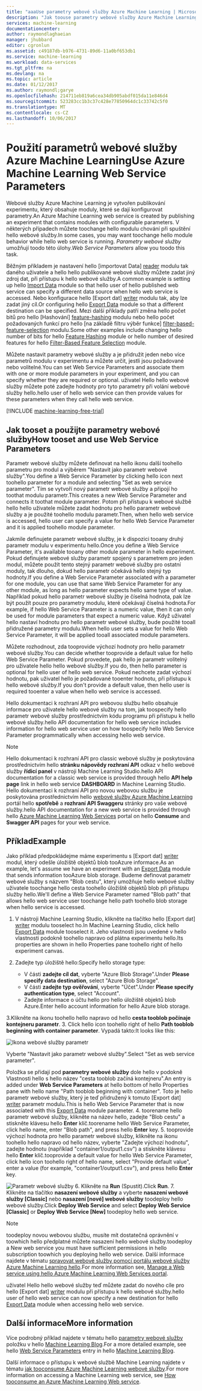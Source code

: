 ```yaml
---
title: "aaaUse parametry webové služby Azure Machine Learning | Microsoft Docs"
description: "Jak toouse parametry webové služby Azure Machine Learning toomodify hello chování modelu při přístupu k hello webové služby."
services: machine-learning
documentationcenter: 
author: raymondlaghaeian
manager: jhubbard
editor: cgronlun
ms.assetid: c49187db-b976-4731-89d6-11a0bf653db1
ms.service: machine-learning
ms.workload: data-services
ms.tgt_pltfrm: na
ms.devlang: na
ms.topic: article
ms.date: 01/12/2017
ms.author: raymondl;garye
ms.openlocfilehash: 214711eb819a6cea34db905abdf015da11e846d4
ms.sourcegitcommit: 523283cc1b3c37c428e77850964dc1c33742c5f0
ms.translationtype: MT
ms.contentlocale: cs-CZ
ms.lasthandoff: 10/06/2017
---
```

# <a name="use-azure-machine-learning-web-service-parameters"></a><span data-ttu-id="36c41-103">Použití parametrů webové služby Azure Machine Learning</span><span class="sxs-lookup"><span data-stu-id="36c41-103">Use Azure Machine Learning Web Service Parameters</span></span>
<span data-ttu-id="36c41-104">Webové služby Azure Machine Learning je vytvořen publikování experimentu, který obsahuje moduly, které se dají konfigurovat parametry.</span><span class="sxs-lookup"><span data-stu-id="36c41-104">An Azure Machine Learning web service is created by publishing an experiment that contains modules with configurable parameters.</span></span> <span data-ttu-id="36c41-105">V některých případech můžete toochange hello modulu chování při spuštění hello webové služby.</span><span class="sxs-lookup"><span data-stu-id="36c41-105">In some cases, you may want toochange hello module behavior while hello web service is running.</span></span> <span data-ttu-id="36c41-106">*Parametry webové služby* umožňují toodo této úlohy.</span><span class="sxs-lookup"><span data-stu-id="36c41-106">*Web Service Parameters* allow you toodo this task.</span></span> 

<span data-ttu-id="36c41-107">Běžným příkladem je nastavení hello [importovat Data] [ reader] modulu tak daného uživatele a hello hello publikované webové služby můžete zadat jiný zdroj dat, při přístupu k hello webové služby.</span><span class="sxs-lookup"><span data-stu-id="36c41-107">A common example is setting up hello [Import Data][reader] module so that hello user of hello published web service can specify a different data source when hello web service is accessed.</span></span> <span data-ttu-id="36c41-108">Nebo konfigurace hello [Export dat] [ writer] modulu tak, aby lze zadat jiný cíl.</span><span class="sxs-lookup"><span data-stu-id="36c41-108">Or configuring hello [Export Data][writer] module so that a different destination can be specified.</span></span> <span data-ttu-id="36c41-109">Mezi další příklady patří změna hello počet bitů pro hello [Hashování] [ feature-hashing] modulu nebo hello počet požadovaných funkcí pro hello [na základě filtru výběr funkce] [ filter-based-feature-selection] modulu.</span><span class="sxs-lookup"><span data-stu-id="36c41-109">Some other examples include changing hello number of bits for hello [Feature Hashing][feature-hashing] module or hello number of desired features for hello [Filter-Based Feature Selection][filter-based-feature-selection] module.</span></span> 

<span data-ttu-id="36c41-110">Můžete nastavit parametry webové služby a je přidružit jeden nebo více parametrů modulu v experimentu a můžete určit, jestli jsou požadované nebo volitelné.</span><span class="sxs-lookup"><span data-stu-id="36c41-110">You can set Web Service Parameters and associate them with one or more module parameters in your experiment, and you can specify whether they are required or optional.</span></span> <span data-ttu-id="36c41-111">uživatel Hello hello webové služby můžete poté zadejte hodnoty pro tyto parametry při volání webové služby hello.</span><span class="sxs-lookup"><span data-stu-id="36c41-111">hello user of hello web service can then provide values for these parameters when they call hello web service.</span></span> 

[!INCLUDE [machine-learning-free-trial](../../includes/machine-learning-free-trial.md)]

## <a name="how-tooset-and-use-web-service-parameters"></a><span data-ttu-id="36c41-112">Jak tooset a použijte parametry webové služby</span><span class="sxs-lookup"><span data-stu-id="36c41-112">How tooset and use Web Service Parameters</span></span>
<span data-ttu-id="36c41-113">Parametr webové služby můžete definovat na hello ikonu další toohello parametru pro modul a výběrem "Nastavit jako parametr webové služby".</span><span class="sxs-lookup"><span data-stu-id="36c41-113">You define a Web Service Parameter by clicking hello icon next toohello parameter for a module and selecting "Set as web service parameter".</span></span> <span data-ttu-id="36c41-114">Tím se vytvoří nový parametr webové služby a připojí ho toothat modulu parametr.</span><span class="sxs-lookup"><span data-stu-id="36c41-114">This creates a new Web Service Parameter and connects it toothat module parameter.</span></span> <span data-ttu-id="36c41-115">Potom při přístupu k webové službě hello hello uživatele můžete zadat hodnotu pro hello parametr webové služby a je použité toohello modulu parametr.</span><span class="sxs-lookup"><span data-stu-id="36c41-115">Then, when hello web service is accessed, hello user can specify a value for hello Web Service Parameter and it is applied toohello module parameter.</span></span>

<span data-ttu-id="36c41-116">Jakmile definujete parametr webové služby, je k dispozici tooany druhý parametr modulu v experimentu hello.</span><span class="sxs-lookup"><span data-stu-id="36c41-116">Once you define a Web Service Parameter, it's available tooany other module parameter in hello experiment.</span></span> <span data-ttu-id="36c41-117">Pokud definujete webové služby parametr spojený s parametrem pro jeden modul, můžete použít tento stejný parametr webové služby pro ostatní moduly, tak dlouho, dokud hello parametr očekává hello stejný typ hodnoty.</span><span class="sxs-lookup"><span data-stu-id="36c41-117">If you define a Web Service Parameter associated with a parameter for one module, you can use that same Web Service Parameter for any other module, as long as hello parameter expects hello same type of value.</span></span> <span data-ttu-id="36c41-118">Například pokud hello parametr webové služby je číselná hodnota, pak lze být použít pouze pro parametry modulu, které očekávají číselná hodnota.</span><span class="sxs-lookup"><span data-stu-id="36c41-118">For example, if hello Web Service Parameter is a numeric value, then it can only be used for module parameters that expect a numeric value.</span></span> <span data-ttu-id="36c41-119">Když uživatel hello nastaví hodnotu pro hello parametr webové služby, bude použité tooall přidružené parametry modulu.</span><span class="sxs-lookup"><span data-stu-id="36c41-119">When hello user sets a value for hello Web Service Parameter, it will be applied tooall associated module parameters.</span></span>

<span data-ttu-id="36c41-120">Můžete rozhodnout, zda tooprovide výchozí hodnoty pro hello parametr webové služby.</span><span class="sxs-lookup"><span data-stu-id="36c41-120">You can decide whether tooprovide a default value for hello Web Service Parameter.</span></span> <span data-ttu-id="36c41-121">Pokud provedete, pak hello je parametr volitelný pro uživatele hello hello webové služby.</span><span class="sxs-lookup"><span data-stu-id="36c41-121">If you do, then hello parameter is optional for hello user of hello web service.</span></span> <span data-ttu-id="36c41-122">Pokud nechcete zadat výchozí hodnotu, pak uživatel hello je požadované tooenter hodnotu, při přístupu k hello webové služby.</span><span class="sxs-lookup"><span data-stu-id="36c41-122">If you don't provide a default value, then hello user is required tooenter a value when hello web service is accessed.</span></span>

<span data-ttu-id="36c41-123">Hello dokumentaci k rozhraní API pro webovou službu hello obsahuje informace pro uživatele hello webové služby na tom, jak toospecify hello parametr webové služby prostřednictvím kódu programu při přístupu k hello webové služby.</span><span class="sxs-lookup"><span data-stu-id="36c41-123">hello API documentation for hello web service includes information for hello web service user on how toospecify hello Web Service Parameter programmatically when accessing hello web service.</span></span>

> [!NOTE]
> <span data-ttu-id="36c41-124">Hello dokumentaci k rozhraní API pro classic webové služby je poskytována prostřednictvím hello **stránku nápovědy rozhraní API** odkaz v hello webové služby **řídicí panel** v nástroji Machine Learning Studio.</span><span class="sxs-lookup"><span data-stu-id="36c41-124">hello API documentation for a classic web service is provided through hello **API help page** link in hello web service **DASHBOARD** in Machine Learning Studio.</span></span> <span data-ttu-id="36c41-125">Hello dokumentaci k rozhraní API pro novou webovou službu je poskytována prostřednictvím hello [webové služby Azure Machine Learning](https://services.azureml.net/Quickstart) portál hello **spotřebě** a **rozhraní API Swaggeru** stránky pro vaše webové služby.</span><span class="sxs-lookup"><span data-stu-id="36c41-125">hello API documentation for a new web service is provided through hello [Azure Machine Learning Web Services](https://services.azureml.net/Quickstart) portal on hello **Consume** and **Swagger API** pages for your web service.</span></span>
> 
> 

## <a name="example"></a><span data-ttu-id="36c41-126">Příklad</span><span class="sxs-lookup"><span data-stu-id="36c41-126">Example</span></span>
<span data-ttu-id="36c41-127">Jako příklad předpokládejme máme experimentu s [Export dat] [ writer] modul, který odešle úložiště objektů blob tooAzure informace.</span><span class="sxs-lookup"><span data-stu-id="36c41-127">As an example, let's assume we have an experiment with an [Export Data][writer] module that sends information tooAzure blob storage.</span></span> <span data-ttu-id="36c41-128">Budeme definovat parametr webové služby s názvem "Blob cestu", který umožňuje hello webové služby uživatele toochange hello cesta toohello úložiště objektů blob při přístupu služby hello.</span><span class="sxs-lookup"><span data-stu-id="36c41-128">We'll define a Web Service Parameter named "Blob path" that allows hello web service user toochange hello path toohello blob storage when hello service is accessed.</span></span>

1. <span data-ttu-id="36c41-129">V nástroji Machine Learning Studio, klikněte na tlačítko hello [Export dat] [ writer] modulu tooselect ho.</span><span class="sxs-lookup"><span data-stu-id="36c41-129">In Machine Learning Studio, click hello [Export Data][writer] module tooselect it.</span></span> <span data-ttu-id="36c41-130">Jeho vlastnosti jsou uvedené v hello vlastnosti podokně toohello napravo od plátna experimentu hello.</span><span class="sxs-lookup"><span data-stu-id="36c41-130">Its properties are shown in hello Properties pane toohello right of hello experiment canvas.</span></span>
2. <span data-ttu-id="36c41-131">Zadejte typ úložiště hello:</span><span class="sxs-lookup"><span data-stu-id="36c41-131">Specify hello storage type:</span></span>
   
   * <span data-ttu-id="36c41-132">V části **zadejte cíl dat**, vyberte "Azure Blob Storage".</span><span class="sxs-lookup"><span data-stu-id="36c41-132">Under **Please specify data destination**, select "Azure Blob Storage".</span></span>
   * <span data-ttu-id="36c41-133">V části **zadejte typ ověřování**, vyberte "Účet".</span><span class="sxs-lookup"><span data-stu-id="36c41-133">Under **Please specify authentication type**, select "Account".</span></span>
   * <span data-ttu-id="36c41-134">Zadejte informace o účtu hello pro hello úložiště objektů blob Azure.</span><span class="sxs-lookup"><span data-stu-id="36c41-134">Enter hello account information for hello Azure blob storage.</span></span> 
     <p /><span data-ttu-id="36c41-135">
3.Klikněte na ikonu toohello hello napravo od hello **cesta tooblob počínaje kontejneru parametr**.</span><span class="sxs-lookup"><span data-stu-id="36c41-135">
3. Click hello icon toohello right of hello **Path tooblob beginning with container parameter**.</span></span> <span data-ttu-id="36c41-136">Vypadá takto:</span><span class="sxs-lookup"><span data-stu-id="36c41-136">It looks like this:</span></span>
   
   ![Ikona webové služby parametr][icon]
   
   <span data-ttu-id="36c41-138">Vyberte "Nastavit jako parametr webové služby".</span><span class="sxs-lookup"><span data-stu-id="36c41-138">Select "Set as web service parameter".</span></span>
   
   <span data-ttu-id="36c41-139">Položka se přidají pod **parametry webové služby** dole hello v podokně Vlastnosti hello s hello název "cesta tooblob začíná kontejneru".</span><span class="sxs-lookup"><span data-stu-id="36c41-139">An entry is added under **Web Service Parameters** at hello bottom of hello Properties pane with hello name "Path tooblob beginning with container".</span></span> <span data-ttu-id="36c41-140">Toto je hello parametr webové služby, který je teď přidružený k tomuto [Export dat] [ writer] parametr modulu.</span><span class="sxs-lookup"><span data-stu-id="36c41-140">This is hello Web Service Parameter that is now associated with this [Export Data][writer] module parameter.</span></span>
4. <span data-ttu-id="36c41-141">toorename hello parametr webové služby, klikněte na název hello, zadejte "Blob cestu" a stiskněte klávesu hello **Enter** klíč.</span><span class="sxs-lookup"><span data-stu-id="36c41-141">toorename hello Web Service Parameter, click hello name, enter "Blob path", and press hello **Enter** key.</span></span> 
5. <span data-ttu-id="36c41-142">tooprovide výchozí hodnota pro hello parametr webové služby, klikněte na ikonu toohello hello napravo od hello název, vyberte "Zadejte výchozí hodnotu", zadejte hodnotu (například "container1/output1.csv") a stiskněte klávesu hello **Enter** klíč.</span><span class="sxs-lookup"><span data-stu-id="36c41-142">tooprovide a default value for hello Web Service Parameter, click hello icon toohello right of hello name, select "Provide default value", enter a value (for example, "container1/output1.csv"), and press hello **Enter** key.</span></span>
   
   ![Parametr webové služby][parameter]
6. <span data-ttu-id="36c41-144">Klikněte na **Run** (Spustit).</span><span class="sxs-lookup"><span data-stu-id="36c41-144">Click **Run**.</span></span> 
7. <span data-ttu-id="36c41-145">Klikněte na tlačítko **nasazení webové služby** a vyberte **nasazení webové služby [Classic]** nebo **nasazení [nové] webové služby** toodeploy hello webové služby.</span><span class="sxs-lookup"><span data-stu-id="36c41-145">Click **Deploy Web Service** and select **Deploy Web Service [Classic]** or **Deploy Web Service [New]** toodeploy hello web service.</span></span>

> [!NOTE] 
> <span data-ttu-id="36c41-146">toodeploy novou webovou službu, musíte mít dostatečná oprávnění v toowhich hello předplatné můžete nasazení hello webové služby.</span><span class="sxs-lookup"><span data-stu-id="36c41-146">toodeploy a New web service you must have sufficient permissions in hello subscription toowhich you deploying hello web service.</span></span> <span data-ttu-id="36c41-147">Další informace najdete v tématu [spravovat webové služby pomocí portálu webové služby Azure Machine Learning hello](machine-learning-manage-new-webservice.md).</span><span class="sxs-lookup"><span data-stu-id="36c41-147">For more information see, [Manage a Web service using hello Azure Machine Learning Web Services portal](machine-learning-manage-new-webservice.md).</span></span> 

<span data-ttu-id="36c41-148">uživatel Hello hello webové služby teď můžete zadat do nového cíle pro hello [Export dat] [ writer] modulu při přístupu k hello webové služby.</span><span class="sxs-lookup"><span data-stu-id="36c41-148">hello user of hello web service can now specify a new destination for hello [Export Data][writer] module when accessing hello web service.</span></span>

## <a name="more-information"></a><span data-ttu-id="36c41-149">Další informace</span><span class="sxs-lookup"><span data-stu-id="36c41-149">More information</span></span>
<span data-ttu-id="36c41-150">Více podrobný příklad najdete v tématu hello [parametry webové služby](http://blogs.technet.com/b/machinelearning/archive/2014/11/25/azureml-web-service-parameters.aspx) položku v hello [Machine Learning Blog](http://blogs.technet.com/b/machinelearning/archive/2014/11/25/azureml-web-service-parameters.aspx).</span><span class="sxs-lookup"><span data-stu-id="36c41-150">For a more detailed example, see hello [Web Service Parameters](http://blogs.technet.com/b/machinelearning/archive/2014/11/25/azureml-web-service-parameters.aspx) entry in hello [Machine Learning Blog](http://blogs.technet.com/b/machinelearning/archive/2014/11/25/azureml-web-service-parameters.aspx).</span></span>

<span data-ttu-id="36c41-151">Další informace o přístupu k webové službě Machine Learning najdete v tématu [jak tooconsume Azure Machine Learning webové služby](machine-learning-consume-web-services.md).</span><span class="sxs-lookup"><span data-stu-id="36c41-151">For more information on accessing a Machine Learning web service, see [How tooconsume an Azure Machine Learning Web service](machine-learning-consume-web-services.md).</span></span>

<!-- Images -->
[icon]: ./media/machine-learning-web-service-parameters/icon.png
[parameter]: ./media/machine-learning-web-service-parameters/parameter.png


<!-- Module References -->
[feature-hashing]: https://msdn.microsoft.com/library/azure/c9a82660-2d9c-411d-8122-4d9e0b3ce92a/
[filter-based-feature-selection]: https://msdn.microsoft.com/library/azure/918b356b-045c-412b-aa12-94a1d2dad90f/
[reader]: https://msdn.microsoft.com/library/azure/4e1b0fe6-aded-4b3f-a36f-39b8862b9004/
[writer]: https://msdn.microsoft.com/library/azure/7a391181-b6a7-4ad4-b82d-e419c0d6522c/


